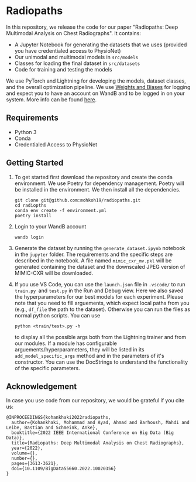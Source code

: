 # Radiopaths

In this repository, we release the code for our paper "Radiopaths: Deep Multimodal Analysis on Chest Radiographs". It contains:
- A Jupyter Notebook for generating the datasets that we uses (provided you have credentialed access to PhysioNet)
- Our unimodal and multimodal models in `src/models`
- Classes for loading the final dataset in `src/datasets`
- Code for training and testing the models

We use PyTorch and Lightning for developing the models, dataset classes, and the overall optimization pipeline. We use [Weights and Biases](https://wandb.ai/site) for logging and expect you to have an account on WandB and to be logged in on your system. More info can be found [here](https://docs.wandb.ai/quickstart).

## Requirements

- Python 3
- Conda
- Credentialed Access to PhysioNet

## Getting Started

1. To get started first download the repository and create the conda environment. We use Poetry for dependency management. Poetry will be installed in the environment. We then install all the dependencies.
   ``` 
   git clone git@github.com:mohkoh19/radiopaths.git
   cd radiopths
   conda env create -f environment.yml
   poetry install
   ```
2. Login to your WandB account
   ```
   wandb login
3. Generate the dataset by running the `generate_dataset.ipynb` notebook in the `jupyter` folder. The requirements and the specific steps are described in the notebook. A file named `mimic_cxr_mv.pkl` will be generated containing the dataset and the downscaled JPEG version of MIMIC-CXR will be downloaded.
4. If you use VS Code, you can use the `launch.json`  file in `.vscode/` to run `train.py `and `test.py` in the Run and Debug view. Here we also saved the hyperparameters for our best models for each experiment. Please note that you need to fill arguements, which expect local paths from you (e.g., `df_file` the path to the dataset). 
Otherwise you can run the files as normal python scripts. You can use 
    ```
    python <train/test>.py -h 
    ```

    to display all the possible args both from the Lightning trainer and from our modules. If a module has configurable arguements/hyperparameters, they will be listed in its `add_model_specific_args` method and in the parameters of it's constructor. You can use the DocStrings to understand the functionality of the specific parameters.
    
    
## Acknowledgement
In case you use code from our repository, we would be grateful if you cite us:
```
@INPROCEEDINGS{kohankhaki2022radiopaths,
  author={Kohankhaki, Mohammad and Ayad, Ahmad and Barhoush, Mahdi and Leibe, Bastian and Schmeink, Anke},
  booktitle={2022 IEEE International Conference on Big Data (Big Data)}, 
  title={Radiopaths: Deep Multimodal Analysis on Chest Radiographs}, 
  year={2022},
  volume={},
  number={},
  pages={3613-3621},
  doi={10.1109/BigData55660.2022.10020356}
}
```
